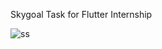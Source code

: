 Skygoal Task for Flutter Internship

![ss](https://user-images.githubusercontent.com/83208906/171875490-38e7718b-d1f4-4d6b-a1df-d981f66633b1.jpg)
